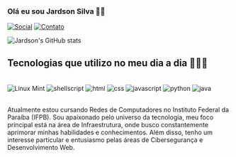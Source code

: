 ### Olá eu sou Jardson Silva 🖐🏼

[![Social](https://img.shields.io/badge/LinkedIn-0077B5?style=for-the-badge&logo=linkedin&logoColor=white)](https://www.linkedin.com/in/jardson-l%C3%BAcio-peres-da-silva/)
[![Contato](https://img.shields.io/badge/Gmail-D14836?style=for-the-badge&logo=gmail&logoColor=white)](mailto:jardsonlucio01@gmail.com.br)

![Jardson's GitHub stats](https://github-readme-stats.vercel.app/api?username=peresl&show_icons=true&theme=github_dark)

## Tecnologias que utilizo no meu dia a dia 🧑🏻‍💻

<div style="display: inline_block"><br/>
  <img align="center" alt="Linux Mint" src="https://img.shields.io/badge/Linux_Mint-87CF3E?style=for-the-badge&logo=linux-mint&logoColor=white"/>
  <img align="center" alt="shellscript" src="https://img.shields.io/badge/Shell_Script-121011?style=for-the-badge&logo=gnu-bash&logoColor=white"/>
  <img align="center" alt="html" src="https://img.shields.io/badge/HTML5-E34F26?style=for-the-badge&logo=html5&logoColor=white)](https://www.w3schools.com/tags/ref_byfunc.asp"/>
  <img align="center" alt="css" src="https://img.shields.io/badge/CSS3-1572B6?style=for-the-badge&logo=css3&logoColor=white)](https://www.w3schools.com/cssref/css_default_values.php"/>
  <img align="center" alt="javascript" src="https://img.shields.io/badge/JavaScript-323330?style=for-the-badge&logo=javascript&logoColor=F7DF1E)](https://www.javascript.com/"/>
  <img align="center" alt="python" src="https://img.shields.io/badge/Python-14354C?style=for-the-badge&logo=python&logoColor=white)](https://www.python.org/"/>
  <img align="center" alt="java" src="https://img.shields.io/badge/Java-ED8B00?style=for-the-badge&logo=openjdk&logoColor=white)](https://www.java.com/en/"/>
</div><br>

Atualmente estou cursando Redes de Computadores no Instituto Federal da Paraíba (IFPB). Sou apaixonado pelo universo da tecnologia, meu foco principal está na área de Infraestrutura, onde busco constantemente aprimorar minhas habilidades e conhecimentos. Além disso, tenho um interesse particular e entusiasmo pelas áreas de Cibersegurança e Desenvolvimento Web.

